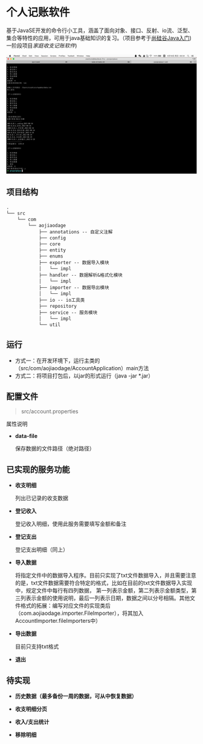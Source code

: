 # 个人记账软件

基于JavaSE开发的命令行小工具，涵盖了面向对象、接口、反射、io流、泛型、集合等特性的应用，可用于java基础知识的复习。（项目参考于[尚硅谷Java入门](https://www.bilibili.com/video/BV1Kb411W75N)) 一阶段项目*家庭收支记账软件*)

![img.png](img.png)

## 项目结构

```text
.
└── src
    └── com
        └── aojiaodage
            ├── annotations -- 自定义注解
            ├── config
            ├── core
            ├── entity
            ├── enums
            ├── exporter -- 数据导入模块
            │   └── impl 
            ├── handler -- 数据解析&格式化模块
            │   └── impl
            ├── importer -- 数据导出模块
            │   └── impl
            ├── io -- io工具类
            ├── repository
            ├── service -- 服务模块
            │   └── impl 
            └── util
```

## 运行

- 方式一：在开发环境下，运行主类的（src/com/aojiaodage/AccountApplication）main方法
- 方式二：将项目打包后，以jar的形式运行（java -jar *.jar）

## 配置文件

> src/account.properties

属性说明

* **data-file**

    保存数据的文件路径（绝对路径）

## 已实现的服务功能

- **收支明细**
  
    列出已记录的收支数据
  
- **登记收入**

    登记收入明细，使用此服务需要填写金额和备注
  
- **登记支出**

    登记支出明细（同上）
  
- **导入数据**
    
    将指定文件中的数据导入程序。目前只实现了txt文件数据导入，并且需要注意的是，txt文件数据需要符合特定的格式，比如在目前的txt文件数据导入实现中，规定文件中每行有四列数据， 
  第一列表示金额，第二列表示金额类型，第三列表示金额的使用说明，最后一列表示日期，数据之间以分号相隔。其他文件格式的拓展：编写对应文件的实现类后（com.aojiaodage.importer.FileImporter），将其加入AccountImporter.fileImporters中）
  
- **导出数据**
    
    目前只支持txt格式
    
- **退出**

## 待实现

- **历史数据（最多备份一周的数据，可从中恢复数据）**

- **收支明细分页**

- **收入/支出统计**

- **移除明细**